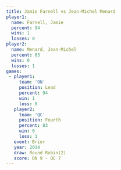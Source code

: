 ```yaml
---
title: Jamie Farnell vs Jean-Michel Menard
player1:                   
  name: Farnell, Jamie     
  percent: 94              
  wins: 1                  
  losses: 0                
player2:                   
  name: Menard, Jean-Michel
  percent: 83              
  wins: 0                  
  losses: 1                
games:
 - player1:        
     team: 'ON'    
     position: Lead
     percent: 94   
     win: 1        
     loss: 0       
   player2:          
     team: 'QC'      
     position: Fourth
     percent: 83     
     win: 0          
     loss: 1         
   event: Brier        
   year: 2014          
   draw: Round Robin(2)
   score: ON 9 - QC 7  
---
```

